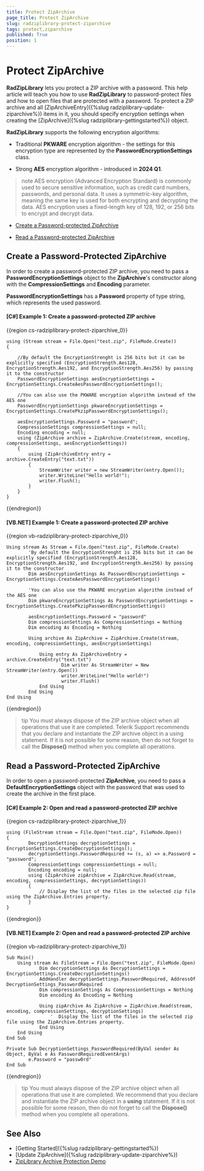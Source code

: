 ```yaml
---
title: Protect ZipArchive
page_title: Protect ZipArchive
slug: radziplibrary-protect-ziparchive
tags: protect,ziparchive
published: True
position: 1
---
```


# Protect ZipArchive

__RadZipLibrary__ lets you protect a ZIP archive with a password. This help article will teach you how to use __RadZipLibrary__ to password-protect files and how to open files that are protected with a password. To protect a ZIP archive and all [ZipArchiveEntry]({%slug radziplibrary-update-ziparchive%}) items in it, you should specify encryption settings when creating the [ZipArchive]({%slug radziplibrary-gettingstarted%}) object.     

__RadZipLibrary__ supports the following encryption algorithms:

* Traditional **PKWARE** encryption algorithm - the settings for this encryption type are represented by the **PasswordEncryptionSettings** class.

*  Strong **AES** encryption algorithm - introduced in **2024 Q1**.

>note AES encryption (Advanced Encryption Standard) is commonly used to secure sensitive information, such as credit card numbers, passwords, and personal data. It uses a symmetric-key algorithm, meaning the same key is used for both encrypting and decrypting the data. AES encryption uses a fixed-length key of 128, 192, or 256 bits to encrypt and decrypt data.

* [Create a Password-protected ZipArchive](#create-a-password-protected-ziparchive)

* [Read a Password-protected ZipArchive](#read-a-password-protected-ziparchive)

## Create a Password-Protected ZipArchive

In order to create a password-protected ZIP archive, you need to pass a **PasswordEncryptionSettings** object to the __ZipArchive__'s constructor along with the **CompressionSettings** and **Encoding** parameter.
        
**PasswordEncryptionSettings** has a __Password__ property of type string, which represents the used password.
 
#### __[C#] Example 1: Create a password-protected ZIP archive__

{{region cs-radziplibrary-protect-ziparchive_0}}

	using (Stream stream = File.Open("test.zip", FileMode.Create))
	{

		//By default the EncryptionStrenght is 256 bits but it can be explicitly specified (EncryptionStrength.Aes128, EncryptionStrength.Aes192, and EncryptionStrength.Aes256) by passing it to the constructor
		PasswordEncryptionSettings aesEncryptionSettings = EncryptionSettings.CreateAesPasswordEncryptionSettings();

		//You can also use the PKWARE encryption algorithm instead of the AES one
		PasswordEncryptionSettings pkwareEncryptionSettings = EncryptionSettings.CreatePkzipPasswordEncryptionSettings();

    	aesEncryptionSettings.Password = "password"; 
    	CompressionSettings compressionSettings = null;
    	Encoding encoding = null;
    	using (ZipArchive archive = ZipArchive.Create(stream, encoding, compressionSettings, aesEncryptionSettings))
    	{
        	using (ZipArchiveEntry entry = archive.CreateEntry("text.txt"))
        	{
            	StreamWriter writer = new StreamWriter(entry.Open());
            	writer.WriteLine("Hello world!");
            	writer.Flush();
        	}
    	}
	}

{{endregion}}

#### __[VB.NET] Example 1: Create a password-protected ZIP archive__

{{region vb-radziplibrary-protect-ziparchive_0}}

	Using stream As Stream = File.Open("test.zip", FileMode.Create)
			'By default the EncryptionStrenght is 256 bits but it can be explicitly specified (EncryptionStrength.Aes128, EncryptionStrength.Aes192, and EncryptionStrength.Aes256) by passing it to the constructor
    		Dim aesEncryptionSettings As PasswordEncryptionSettings = EncryptionSettings.CreateAesPasswordEncryptionSettings()

			'You can also use the PKWARE encryption algorithm instead of the AES one
			Dim pkwareEncryptionSettings As PasswordEncryptionSettings = EncryptionSettings.CreatePkzipPasswordEncryptionSettings()

    		aesEncryptionSettings.Password = "password"
    		Dim compressionSettings As CompressionSettings = Nothing
    		Dim encoding As Encoding = Nothing

    		Using archive As ZipArchive = ZipArchive.Create(stream, encoding, compressionSettings, aesEncryptionSettings)

        		Using entry As ZipArchiveEntry = archive.CreateEntry("text.txt")
            			Dim writer As StreamWriter = New StreamWriter(entry.Open())
            			writer.WriteLine("Hello world!")
            			writer.Flush()
        		End Using
    		End Using
	End Using

{{endregion}}


>tip You must always dispose of the ZIP archive object when all operations that use it are completed. Telerik Support recommends that you declare and instantiate the ZIP archive object in a using statement. If it is not possible for some reason, then do not forget to call the __Dispose()__ method when you complete all operations.
          
## Read a Password-Protected ZipArchive

In order to open a password-protected __ZipArchive__, you need to pass a __DefaultEncryptionSettings__ object with the password that was used to create the archive in the first place.
                

#### __[C#] Example 2: Open and read a password-protected ZIP archive__

{{region cs-radziplibrary-protect-ziparchive_1}}
	    
	using (FileStream stream = File.Open("test.zip", FileMode.Open))
	{ 
    		DecryptionSettings decryptionSettings = EncryptionSettings.CreateDecryptionSettings();
    		decryptionSettings.PasswordRequired += (s, a) => a.Password = "password";
    		CompressionSettings compressionSettings = null;
    		Encoding encoding = null;
    		using (ZipArchive zipArchive = ZipArchive.Read(stream, encoding, compressionSettings, decryptionSettings))
    		{
        		// Display the list of the files in the selected zip file using the ZipArchive.Entries property. 
    		}
	}

{{endregion}}

#### __[VB.NET] Example 2: Open and read a password-protected ZIP archive__

{{region vb-radziplibrary-protect-ziparchive_1}}

	Sub Main()	
		Using stream As FileStream = File.Open("test.zip", FileMode.Open)
     			Dim decryptionSettings As DecryptionSettings = EncryptionSettings.CreateDecryptionSettings()
     			AddHandler decryptionSettings.PasswordRequired, AddressOf DecryptionSettings_PasswordRequired
     			Dim compressionSettings As CompressionSettings = Nothing
     			Dim encoding As Encoding = Nothing

     			Using zipArchive As ZipArchive = ZipArchive.Read(stream, encoding, compressionSettings, decryptionSettings)
         			'  Display the list of the files in the selected zip file using the ZipArchive.Entries property. 
     			End Using
 		End Using
   	End Sub

	Private Sub DecryptionSettings_PasswordRequired(ByVal sender As Object, ByVal e As PasswordRequiredEventArgs)
        	e.Password = "passw0rd"
	End Sub
     
{{endregion}}

>tip You must always dispose of the ZIP archive object when all operations that use it are completed. We recommend that you declare and instantiate the ZIP archive object in a **using** statement. If it is not possible for some reason, then do not forget to call the __Dispose()__ method when you complete all operations.
          

## See Also

 * [Getting Started]({%slug radziplibrary-gettingstarted%})
 * [Update ZipArchive]({%slug radziplibrary-update-ziparchive%})
 * [ZipLibrary Archive Protection Demo](https://demos.telerik.com/document-processing/ziplibrary/archive_protection)
